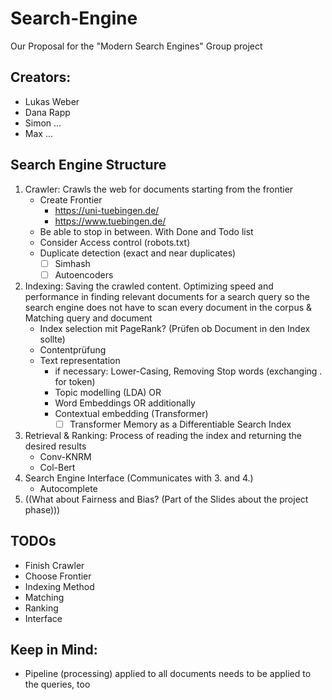 # Search-Engine
 Our Proposal for the "Modern Search Engines" Group project

## Creators:
 - Lukas Weber
 - Dana Rapp
 - Simon ...
 - Max ...

## Search Engine Structure
1. Crawler: Crawls the web for documents starting from the frontier
    - Create Frontier
       - https://uni-tuebingen.de/
       - https://www.tuebingen.de/
    - Be able to stop in between. With Done and Todo list
    - Consider Access control (robots.txt)
    - Duplicate detection (exact and near duplicates)
      - [ ] Simhash
      - [ ] Autoencoders
3. Indexing: Saving the crawled content. Optimizing speed and performance in finding relevant documents for a search query so the search engine does not have to scan every document in the corpus & Matching query and document
     - Index selection mit PageRank? (Prüfen ob Document in den Index sollte)
     - Contentprüfung
     - Text representation
       - if necessary: Lower-Casing, Removing Stop words (exchanging . for <end> token)
       - Topic modelling (LDA)
         OR
       - Word Embeddings
         OR additionally
       - Contextual embedding (Transformer)
         - [ ] Transformer Memory as a Differentiable Search Index
5. Retrieval & Ranking: Process of reading the index and returning the desired results
    - Conv-KNRM
    - Col-Bert
6. Search Engine Interface (Communicates with 3. and 4.)
    - Autocomplete
7. ((What about Fairness and Bias? (Part of the Slides about the project phase)))

## TODOs
- Finish Crawler
- Choose Frontier
- Indexing Method
- Matching
- Ranking
- Interface

## Keep in Mind:
- Pipeline (processing) applied to all documents needs to be applied to the queries, too
